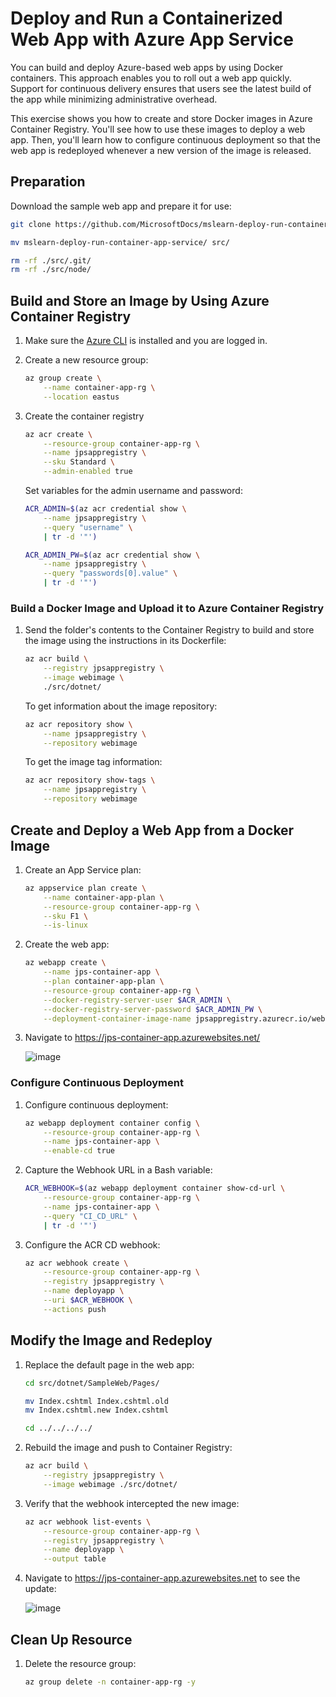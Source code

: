 # Deploy and Run a Containerized Web App with Azure App Service

You can build and deploy Azure-based web apps by using Docker containers. This approach enables you to roll out a web app quickly. Support for continuous delivery ensures that users see the latest build of the app while minimizing administrative overhead.

This exercise shows you how to create and store Docker images in Azure Container Registry. You'll see how to use these images to deploy a web app. Then, you'll learn how to configure continuous deployment so that the web app is redeployed whenever a new version of the image is released.

## Preparation

Download the sample web app and prepare it for use:

```bash
git clone https://github.com/MicrosoftDocs/mslearn-deploy-run-container-app-service.git

mv mslearn-deploy-run-container-app-service/ src/

rm -rf ./src/.git/
rm -rf ./src/node/
```

## Build and Store an Image by Using Azure Container Registry

1. Make sure the [Azure CLI](../../notes/azure-cli.md) is installed and you are logged in.

2. Create a new resource group:

    ```bash
    az group create \
        --name container-app-rg \
        --location eastus
    ```

3. Create the container registry

    ```bash
    az acr create \
        --resource-group container-app-rg \
        --name jpsappregistry \
        --sku Standard \
        --admin-enabled true
    ```

    Set variables for the admin username and password:

    ```bash
    ACR_ADMIN=$(az acr credential show \
        --name jpsappregistry \
        --query "username" \
        | tr -d '"')

    ACR_ADMIN_PW=$(az acr credential show \
        --name jpsappregistry \
        --query "passwords[0].value" \
        | tr -d '"')
    ```

### Build a Docker Image and Upload it to Azure Container Registry

1. Send the folder's contents to the Container Registry to build and store the image using the instructions in its Dockerfile:

    ```bash
    az acr build \
        --registry jpsappregistry \
        --image webimage \
        ./src/dotnet/
    ```

    To get information about the image repository:

    ```bash
    az acr repository show \
        --name jpsappregistry \
        --repository webimage
    ```

    To get the image tag information:

    ```bash
    az acr repository show-tags \
        --name jpsappregistry \
        --repository webimage
    ```

## Create and Deploy a Web App from a Docker Image

1. Create an App Service plan:

    ```bash
    az appservice plan create \
        --name container-app-plan \
        --resource-group container-app-rg \
        --sku F1 \
        --is-linux
    ```

2. Create the web app:

    ```bash
    az webapp create \
        --name jps-container-app \
        --plan container-app-plan \
        --resource-group container-app-rg \
        --docker-registry-server-user $ACR_ADMIN \
        --docker-registry-server-password $ACR_ADMIN_PW \
        --deployment-container-image-name jpsappregistry.azurecr.io/webimage:latest
    ```

4. Navigate to https://jps-container-app.azurewebsites.net/

    ![image](https://user-images.githubusercontent.com/14102723/216739774-46a9e1a6-0f32-42bb-811e-c0304b3ef22c.png)

### Configure Continuous Deployment

1. Configure continuous deployment:

    ```bash
    az webapp deployment container config \
        --resource-group container-app-rg \
        --name jps-container-app \
        --enable-cd true
    ```

2. Capture the Webhook URL in a Bash variable:

    ```bash
    ACR_WEBHOOK=$(az webapp deployment container show-cd-url \
        --resource-group container-app-rg \
        --name jps-container-app \
        --query "CI_CD_URL" \
        | tr -d '"')
    ```
3. Configure the ACR CD webhook:

    ```bash
    az acr webhook create \
        --resource-group container-app-rg \
        --registry jpsappregistry \
        --name deployapp \
        --uri $ACR_WEBHOOK \
        --actions push
    ```

## Modify the Image and Redeploy

1. Replace the default page in the web app:

    ```bash
    cd src/dotnet/SampleWeb/Pages/

    mv Index.cshtml Index.cshtml.old
    mv Index.cshtml.new Index.cshtml

    cd ../../../../
    ```

2. Rebuild the image and push to Container Registry:

    ```bash
    az acr build \
        --registry jpsappregistry \
        --image webimage ./src/dotnet/
    ```

3. Verify that the webhook intercepted the new image:

    ```bash
    az acr webhook list-events \
        --resource-group container-app-rg \
        --registry jpsappregistry \
        --name deployapp \
        --output table
    ```

4. Navigate to https://jps-container-app.azurewebsites.net to see the update:

    ![image](https://user-images.githubusercontent.com/14102723/216740199-5c0b87be-c46a-441d-bdf0-9f23049c692f.png)

## Clean Up Resource

1. Delete the resource group:

    ```bash
    az group delete -n container-app-rg -y
    ```